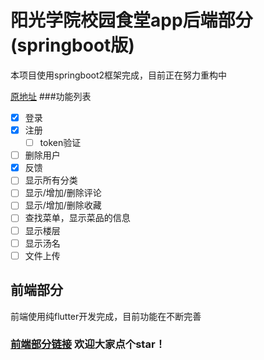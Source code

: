 # 阳光学院校园食堂app后端部分(springboot版)
本项目使用springboot2框架完成，目前正在努力重构中

[原地址](https://github.com/280code/schoolFood)
###功能列表
- [x] 登录
- [x] 注册
  - [ ] token验证
- [ ] 删除用户  
- [x] 反馈
- [ ] 显示所有分类
- [ ] 显示/增加/删除评论
- [ ] 显示/增加/删除收藏
- [ ] 查找菜单，显示菜品的信息
- [ ] 显示楼层
- [ ] 显示汤名
- [ ] 文件上传
## 前端部分
前端使用纯flutter开发完成，目前功能在不断完善

### [前端部分链接](https://github.com/YfNightWind/Yango-Canteen) 欢迎大家点个star！

